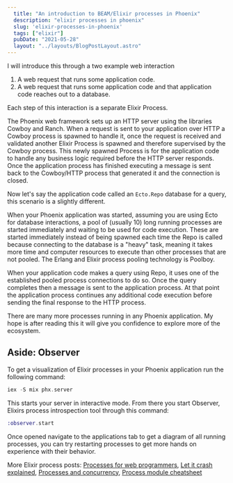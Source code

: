 ```yaml
---
  title: "An introduction to BEAM/Elixir processes in Phoenix"
  description: "elixir processes in phoenix"
  slug: 'elixir-processes-in-phoenix'
  tags: ["elixir"]
  pubDate: "2021-05-28"
  layout: "../layouts/BlogPostLayout.astro"
---
```


I will introduce this through a two example web interaction

1) A web request that runs some application code.
2) A web request that runs some application code and that application code reaches out to a database.

Each step of this interaction is a separate Elixir Process.

The Phoenix web framework sets up an HTTP server using the libraries Cowboy and Ranch. When a request is sent to your application over HTTP a Cowboy process is spawned to handle it, once the request is received and validated another Elixir Process is spawned and therefore supervised by the Cowboy process. This newly spawned Process is for the application code to handle any business logic required before the HTTP server responds. Once the application process has finished executing a message is sent back to the Cowboy/HTTP process that generated it and the connection is closed.

Now let's say the application code called an `Ecto.Repo` database for a query, this scenario is a slightly different.

When your Phoenix application was started, assuming you are using Ecto for database interactions, a pool of (usually 10) long running processes are started immediately and waiting to be used for code execution. These are started immediately instead of being spawned each time the Repo is called because connecting to the database is a "heavy" task, meaning it takes more time and computer resources to execute than other processes that are not pooled. The Erlang and Elixir process pooling technology is Poolboy.

When your application code makes a query using Repo, it uses one of the established pooled process connections to do so. Once the query completes then a message is sent to the application process. At that point the application process continues any additional code execution before sending the final response to the HTTP process.

There are many more processes running in any Phoenix application. My hope is after reading this it will give you confidence to explore more of the ecosystem.

<h2>Aside: Observer</h2>

To get a visualization of Elixir processes in your Phoenix application run the following command:

```elixir
iex -S mix phx.server
```

This starts your server in interactive mode. From there you start Observer, Elixirs process introspection tool through this command:

```elixir
:observer.start
```

Once opened navigate to the applications tab to get a diagram of all running processes, you can try restarting processes to get more hands on experience with their behavior.

More Elixir process posts:
[Processes for web programmers](https://tinytechtuts.com/2021-beam-elixir-processes-explained/),
[Let it crash explained](https://tinytechtuts.com/2021-let-it-crash-explained/),
[Processes and concurrency](https://tinytechtuts.com/2021-elixir-processes-concurrency-and-parallelism/),
[Process module cheatsheet](https://tinytechtuts.com/2021-elixir-process-module-cheatsheet/)
